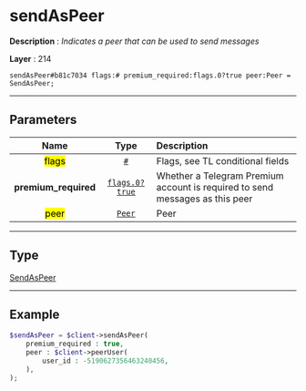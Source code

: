 # sendAsPeer

**Description** : *Indicates a peer that can be used to send messages*

**Layer** : 214

```tl
sendAsPeer#b81c7034 flags:# premium_required:flags.0?true peer:Peer = SendAsPeer;
```

---

## Parameters

| Name | Type | Description |
| :---: | :---: | :--- |
| <mark>flags</mark> | [`#`](type/#) | Flags, see TL conditional fields |
| **premium_required** | [`flags.0?true`](type/true) | Whether a Telegram Premium account is required to send messages as this peer |
| <mark>peer</mark> | [`Peer`](type/Peer) | Peer |

---

## Type

[SendAsPeer](type/SendAsPeer)

---

## Example

```php
$sendAsPeer = $client->sendAsPeer(
	premium_required : true,
	peer : $client->peerUser(
		user_id : -5190627356463240456,
	),
);
```
